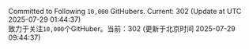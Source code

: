 Committed to Following `10,000` GitHubers. Current: <!-- FOLLOWING_COUNT -->302<!-- FOLLOWING_COUNT --> (Update at UTC <!-- LAST_UPDATED -->2025-07-29 01:44:37<!-- LAST_UPDATED -->)<br>
致力于关注`10,000`个GitHuber。当前：<!-- FOLLOWING_COUNT -->302<!-- FOLLOWING_COUNT --> (更新于北京时间 <!-- LAST_UPDATED_CST -->2025-07-29 09:44:37<!-- LAST_UPDATED_CST -->)
